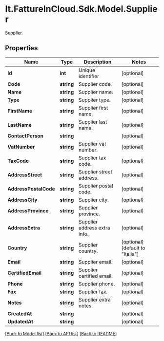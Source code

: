 # It.FattureInCloud.Sdk.Model.Supplier
Supplier.

## Properties

Name | Type | Description | Notes
------------ | ------------- | ------------- | -------------
**Id** | **int** | Unique identifier | [optional] 
**Code** | **string** | Supplier code. | [optional] 
**Name** | **string** | Supplier name. | [optional] 
**Type** | **string** | Supplier type. | [optional] 
**FirstName** | **string** | Supplier first name. | [optional] 
**LastName** | **string** | Supplier last name. | [optional] 
**ContactPerson** | **string** |  | [optional] 
**VatNumber** | **string** | Supplier vat number. | [optional] 
**TaxCode** | **string** | Supplier tax code. | [optional] 
**AddressStreet** | **string** | Supplier street address. | [optional] 
**AddressPostalCode** | **string** | Supplier postal code. | [optional] 
**AddressCity** | **string** | Supplier city. | [optional] 
**AddressProvince** | **string** | Supplier province. | [optional] 
**AddressExtra** | **string** | Supplier address extra info. | [optional] 
**Country** | **string** | Supplier country. | [optional] [default to "Italia"]
**Email** | **string** | Supplier email. | [optional] 
**CertifiedEmail** | **string** | Supplier certified email. | [optional] 
**Phone** | **string** | Supplier phone. | [optional] 
**Fax** | **string** | Supplier fax. | [optional] 
**Notes** | **string** | Supplier extra notes. | [optional] 
**CreatedAt** | **string** |  | [optional] 
**UpdatedAt** | **string** |  | [optional] 

[[Back to Model list]](../README.md#documentation-for-models) [[Back to API list]](../README.md#documentation-for-api-endpoints) [[Back to README]](../README.md)

